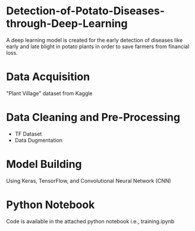 # Detection-of-Potato-Diseases-through-Deep-Learning
A deep learning model is created for the early detection of diseases like early and late blight in potato plants in order to save farmers from financial loss. 
# Data Acquisition
"Plant Village" dataset from Kaggle
# Data Cleaning and Pre-Processing
* TF Dataset
* Data Dugmentation
# Model Building
Using Keras, TensorFlow, and Convolutional Neural Network (CNN)
# Python Notebook
Code is available in the attached python notebook i.e., training.ipynb
